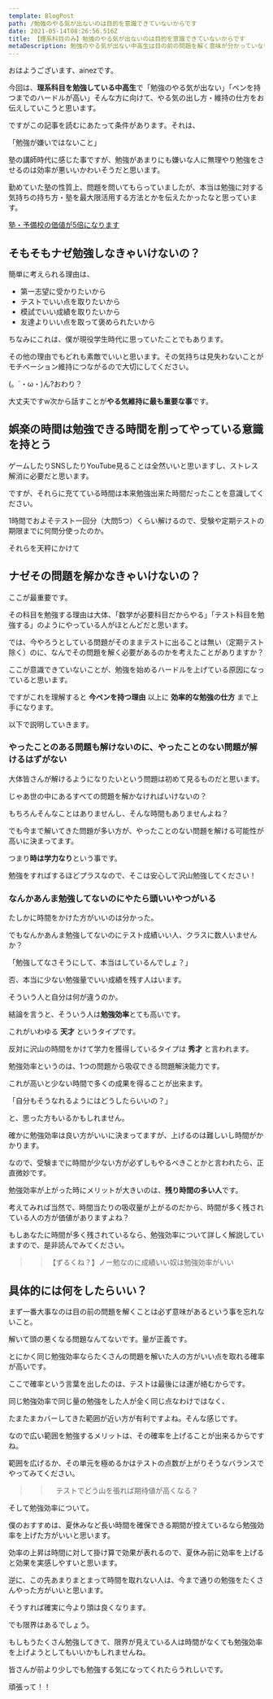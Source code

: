 ```yaml
---
template: BlogPost
path: /勉強のやる気が出ないのは目的を意識できていないからです
date: 2021-05-14T08:26:56.516Z
title: 【理系科目のみ】勉強のやる気が出ないのは目的を意識できていないからです
metaDescription: 勉強のやる気が出ない中高生は目の前の問題を解く意味が分かっていないことが多いです。問題集や教科書のすべての問題には解く意味があります。それが分かると今すぐにでもペンを持ちたくなる。その考え方をお伝えします。
---
```

おはようございます、ainezです。





今回は、**理系科目を勉強している中高生**で「勉強のやる気が出ない」「ペンを持つまでのハードルが高い」そんな方に向けて、やる気の出し方・維持の仕方をお伝えしていこうと思います。





ですがこの記事を読むにあたって条件があります。それは、





「勉強が嫌いではないこと」





塾の講師時代に感じた事ですが、勉強があまりにも嫌いな人に無理やり勉強をさせるのは効率が悪いいかわいそうだと思います。





勤めていた塾の性質上、問題を問いてもらっていましたが、本当は勉強に対する気持ちの持ち方・塾を最大限活用する方法とかを伝えたかったなと思っています。

[塾・予備校の価値が5倍になります](<>)





## そもそもナゼ勉強しなきゃいけないの？

簡単に考えられる理由は、



* 第一志望に受かりたいから
* テストでいい点を取りたいから
* 模試でいい成績を取りたいから
* 友達よりいい点を取って褒められたいから



ちなみにこれは、僕が現役学生時代に思っていたことでもあります。





その他の理由でもどれも素敵でいいと思います。その気持ちは見失わないことがモチベーション維持につながるので大切にしてください。





(。´・ω・)ん?おわり？





大丈夫ですw次から話すことが**やる気維持に最も重要な事**です。





## 娯楽の時間は勉強できる時間を削ってやっている意識を持とう

ゲームしたりSNSしたりYouTube見ることは全然いいと思いますし、ストレス解消に必要だと思います。

ですが、それらに充てている時間は本来勉強出来た時間だったことを意識してください。

1時間でおよそテスト一回分（大問5つ）くらい解けるので、受験や定期テストの期限までに何問分使ったのか。

それらを天秤にかけて

## ナゼその問題を解かなきゃいけないの？

ここが最重要です。

その科目を勉強する理由は大体、「数学が必要科目だからやる」「テスト科目を勉強する」のようにやっている人がほとんどだと思います。

では、今やろうとしている問題がそのままテストに出ることは無い（定期テスト除く）のに、なんでその問題を解く必要があるのかを考えたことがありますか？

ここが意識できていないことが、勉強を始めるハードルを上げている原因になっていると思います。

ですがこれを理解すると **今ペンを持つ理由** 以上に **効率的な勉強の仕方** まで上手になります。

以下で説明していきます。

### やったことのある問題も解けないのに、やったことのない問題が解けるはずがない

大体皆さんが解けるようになりたいという問題は初めて見るものだと思います。

じゃあ世の中にあるすべての問題を解かなければいけないの？

もちろんそんなことはありませんし、そんな時間もありませんよね？

でも今まで解いてきた問題が多い方が、やったことのない問題を解ける可能性が高いに決まってます。

つまり**時は学力なり**という事です。

勉強をすればするほどプラスなので、そこは安心して沢山勉強してください！

### なんかあんま勉強してないのにやたら頭いいやつがいる

たしかに時間をかけた方がいいのは分かった。

でもなんかあんま勉強してないのにテスト成績いい人、クラスに数人いませんか？

「勉強してなさそうにして、本当はしているんでしょ？」

否、本当に少ない勉強量でいい成績を残す人はいます。

そういう人と自分は何が違うのか。

結論を言うと、そういう人は**勉強効率**とても高いです。

これがいわゆる **天才** というタイプです。

反対に沢山の時間をかけて学力を獲得しているタイプは **秀才** と言われます。

勉強効率というのは、1つの問題から吸収できる問題解決能力です。

これが高いと少ない時間で多くの成果を得ることが出来ます。

「自分もそうなれるようにはどうしたらいいの？」

と、思った方もいるかもしれません。

確かに勉強効率は良い方がいいに決まってますが、上げるのは難しいし時間がかかります。

なので、受験までに時間が少ない方が必ずしもやるべきことかと言われたら、正直微妙です。

勉強効率が上がった時にメリットが大きいのは、**残り時間の多い人**です。

考えてみれば当然で、時間当たりの吸収量が上がるのだから、時間が多く残されている人の方が価値がありますよね？

もしあなたに時間が多く残されているなら、勉強効率について詳しく解説していますので、是非読んでみてください。

> > 【ずるくね？】ノー勉なのに成績いい奴は勉強効率がいい

## 具体的には何をしたらいい？

まず一番大事なのは目の前の問題を解くことは必ず意味があるという事を忘れないこと。

解いて頭の悪くなる問題なんてないです。量が正義です。

とにかく同じ勉強効率ならたくさんの問題を解いた人の方がいい点を取れる確率が高いです。

ここで確率という言葉を出したのは、テストは最後には運が絡むからです。

同じ勉強効率で同じ量の勉強をした人が全く同じ点なわけではなく、

たまたまカバーしてきた範囲が近い方が有利ですよね。そんな感じです。

なので広い範囲を勉強するメリットは、その確率を上げることが出来るからですね。

範囲を広げるか、その単元を極めるかはテストの点数が上がりそうなバランスでやってみてください。

> > 　テストでどう山を張れば期待値が高くなる？

そして勉強効率について。

僕のおすすめは、夏休みなど長い時間を確保できる期間が控えているなら勉強効率を上げた方がいいと思います。

効率の上昇は時間に対して掛け算で効果が表れるので、夏休み前に効率を上げると効果を実感しやすいと思います。

逆に、この先あまりまとまって時間を取れない人は、今まで通りの勉強をたくさんやった方がいいと思います。

そうすれば確実に今より頭は良くなります。

でも限界はあるでしょう。

もしもうたくさん勉強してきて、限界が見えている人は時間がなくても勉強効率を上げようとしてもいいかもしれませんね。

皆さんが前より少しでも勉強する気になってくれたらうれしいです。

頑張って！！